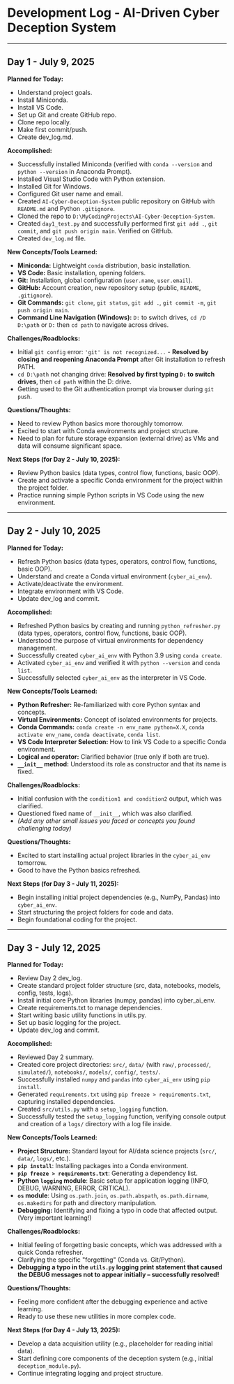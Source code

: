 # Development Log - AI-Driven Cyber Deception System

---

## Day 1 - July 9, 2025

**Planned for Today:**
* Understand project goals.
* Install Miniconda.
* Install VS Code.
* Set up Git and create GitHub repo.
* Clone repo locally.
* Make first commit/push.
* Create dev_log.md.

**Accomplished:**
* Successfully installed Miniconda (verified with `conda --version` and `python --version` in Anaconda Prompt).
* Installed Visual Studio Code with Python extension.
* Installed Git for Windows.
* Configured Git user name and email.
* Created `AI-Cyber-Deception-System` public repository on GitHub with `README.md` and Python `.gitignore`.
* Cloned the repo to `D:\MyCodingProjects\AI-Cyber-Deception-System`.
* Created `day1_test.py` and successfully performed first `git add .`, `git commit`, and `git push origin main`. Verified on GitHub.
* Created `dev_log.md` file.

**New Concepts/Tools Learned:**
* **Miniconda:** Lightweight `conda` distribution, basic installation.
* **VS Code:** Basic installation, opening folders.
* **Git:** Installation, global configuration (`user.name`, `user.email`).
* **GitHub:** Account creation, new repository setup (public, `README`, `.gitignore`).
* **Git Commands:** `git clone`, `git status`, `git add .`, `git commit -m`, `git push origin main`.
* **Command Line Navigation (Windows):** `D:` to switch drives, `cd /D D:\path` or `D:` then `cd path` to navigate across drives.

**Challenges/Roadblocks:**
* Initial `git config` error: `'git' is not recognized...` - **Resolved by closing and reopening Anaconda Prompt** after Git installation to refresh PATH.
* `cd D:\path` not changing drive: **Resolved by first typing `D:` to switch drives**, then `cd path` within the D: drive.
* Getting used to the Git authentication prompt via browser during `git push`.

**Questions/Thoughts:**
* Need to review Python basics more thoroughly tomorrow.
* Excited to start with Conda environments and project structure.
* Need to plan for future storage expansion (external drive) as VMs and data will consume significant space.

**Next Steps (for Day 2 - July 10, 2025):**
* Review Python basics (data types, control flow, functions, basic OOP).
* Create and activate a specific Conda environment for the project within the project folder.
* Practice running simple Python scripts in VS Code using the new environment.

---

## Day 2 - July 10, 2025

**Planned for Today:**
* Refresh Python basics (data types, operators, control flow, functions, basic OOP).
* Understand and create a Conda virtual environment (`cyber_ai_env`).
* Activate/deactivate the environment.
* Integrate environment with VS Code.
* Update dev_log and commit.

**Accomplished:**
* Refreshed Python basics by creating and running `python_refresher.py` (data types, operators, control flow, functions, basic OOP).
* Understood the purpose of virtual environments for dependency management.
* Successfully created `cyber_ai_env` with Python 3.9 using `conda create`.
* Activated `cyber_ai_env` and verified it with `python --version` and `conda list`.
* Successfully selected `cyber_ai_env` as the interpreter in VS Code.

**New Concepts/Tools Learned:**
* **Python Refresher:** Re-familiarized with core Python syntax and concepts.
* **Virtual Environments:** Concept of isolated environments for projects.
* **Conda Commands:** `conda create -n env_name python=X.X`, `conda activate env_name`, `conda deactivate`, `conda list`.
* **VS Code Interpreter Selection:** How to link VS Code to a specific Conda environment.
* **Logical `and` operator:** Clarified behavior (true only if both are true).
* **`__init__` method:** Understood its role as constructor and that its name is fixed.

**Challenges/Roadblocks:**
* Initial confusion with the `condition1 and condition2` output, which was clarified.
* Questioned fixed name of `__init__`, which was also clarified.
* *(Add any other small issues you faced or concepts you found challenging today)*

**Questions/Thoughts:**
* Excited to start installing actual project libraries in the `cyber_ai_env` tomorrow.
* Good to have the Python basics refreshed.

**Next Steps (for Day 3 - July 11, 2025):**
* Begin installing initial project dependencies (e.g., NumPy, Pandas) into `cyber_ai_env`.
* Start structuring the project folders for code and data.
* Begin foundational coding for the project.

---

## Day 3 - July 12, 2025

**Planned for Today:**
* Review Day 2 dev_log.
* Create standard project folder structure (src, data, notebooks, models, config, tests, logs).
* Install initial core Python libraries (numpy, pandas) into cyber_ai_env.
* Create requirements.txt to manage dependencies.
* Start writing basic utility functions in utils.py.
* Set up basic logging for the project.
* Update dev_log and commit.

**Accomplished:**
* Reviewed Day 2 summary.
* Created core project directories: `src/`, `data/` (with `raw/`, `processed/`, `simulated/`), `notebooks/`, `models/`, `config/`, `tests/`.
* Successfully installed `numpy` and `pandas` into `cyber_ai_env` using `pip install`.
* Generated `requirements.txt` using `pip freeze > requirements.txt`, capturing installed dependencies.
* Created `src/utils.py` with a `setup_logging` function.
* Successfully tested the `setup_logging` function, verifying console output and creation of a `logs/` directory with a log file inside.

**New Concepts/Tools Learned:**
* **Project Structure:** Standard layout for AI/data science projects (`src/`, `data/`, `logs/`, etc.).
* **`pip install`**: Installing packages into a Conda environment.
* **`pip freeze > requirements.txt`**: Generating a dependency list.
* **Python `logging` module**: Basic setup for application logging (INFO, DEBUG, WARNING, ERROR, CRITICAL).
* **`os` module**: Using `os.path.join`, `os.path.abspath`, `os.path.dirname`, `os.makedirs` for path and directory manipulation.
* **Debugging:** Identifying and fixing a typo in code that affected output. (Very important learning!)

**Challenges/Roadblocks:**
* Initial feeling of forgetting basic concepts, which was addressed with a quick Conda refresher.
* Clarifying the specific "forgetting" (Conda vs. Git/Python).
* **Debugging a typo in the `utils.py` logging print statement that caused the DEBUG messages not to appear initially – successfully resolved!**

**Questions/Thoughts:**
* Feeling more confident after the debugging experience and active learning.
* Ready to use these new utilities in more complex code.

**Next Steps (for Day 4 - July 13, 2025):**
* Develop a data acquisition utility (e.g., placeholder for reading initial data).
* Start defining core components of the deception system (e.g., initial `deception_module.py`).
* Continue integrating logging and project structure.

